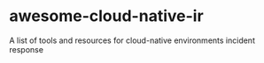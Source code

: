 # awesome-cloud-native-ir
A list of tools and resources for cloud-native environments incident response
